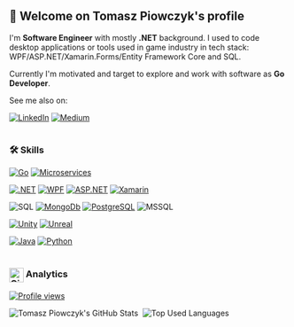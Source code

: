 ## 👋 Welcome on Tomasz Piowczyk's profile 

I'm **Software Engineer** with mostly **.NET** background. I used to code desktop applications or tools used in game industry in tech stack: WPF/ASP.NET/Xamarin.Forms/Entity Framework Core and SQL. 

Currently I'm motivated and target to explore and work with software as **Go Developer**.

See me also on:

[![LinkedIn](https://img.shields.io/badge/LinkedIn-0077B5?style=for-the-badge&logo=linkedin&logoColor=white)](https://www.linkedin.com/in/tomasz-piowczyk/)
[![Medium](https://img.shields.io/badge/Medium-12100E?style=for-the-badge&logo=medium&logoColor=white)](https://medium.com/@tomasz.piowczyk/)

#

### 🛠️ Skills

[![Go](https://img.shields.io/badge/Go-00ADD8?style=for-the-badge&logoColor=white)](https://go.dev/)
[![Microservices](https://img.shields.io/badge/Microservices-00ADD8?style=for-the-badge&logoColor=white)](https://microservices.io/)

[![.NET](https://img.shields.io/badge/.NET-512BD4?style=for-the-badge&logoColor=white)](https://docs.microsoft.com/en-us/dotnet/)
[![WPF](https://img.shields.io/badge/WPF-512BD4?style=for-the-badge&logoColor=white)](https://docs.microsoft.com/en-us/visualstudio/designers/getting-started-with-wpf)
[![ASP.NET](https://img.shields.io/badge/ASP.NET-512BD4?style=for-the-badge&logoColor=white)](https://dotnet.microsoft.com/apps/aspnet)
[![Xamarin](https://img.shields.io/badge/Xamarin-3498DB?style=for-the-badge&logo=xamarin&logoColor=white)](https://docs.microsoft.com/en-us/xamarin/get-started/what-is-xamarin)

![SQL](https://img.shields.io/badge/SQL-00758F?style=for-the-badge&logoColor=white)
[![MongoDb](https://img.shields.io/badge/MongoDb-4DB33D?style=for-the-badge&logoColor=white)](https://www.mongodb.com/)
[![PostgreSQL](https://img.shields.io/badge/PostgreSQL-336791?style=for-the-badge&logoColor=white)](https://www.postgresql.org/)
![MSSQL](https://img.shields.io/badge/MSSQL-A91D22?style=for-the-badge&logoColor=white)

[![Unity](https://img.shields.io/badge/Unity-100000?style=for-the-badge&logo=unity&logoColor=white)](https://unity.com/)
[![Unreal](https://img.shields.io/badge/-Unreal%20Engine-313131?style=for-the-badge&logo=unreal-engine&logoColor=white)](https://www.unrealengine.com/en-US/)

[![Java](https://img.shields.io/badge/Java-ED8B00?style=for-the-badge&logo=java&logoColor=white)](https://www.java.com/)
[![Python](https://img.shields.io/badge/Python-3776AB?style=for-the-badge&logo=python&logoColor=white)](https://www.python.org/)

#

### [<img width="26px" src="https://res.cloudinary.com/anuraghazra/image/upload/v1594908242/logo_ccswme.svg" align="center" alt="GitHub Readme Stats" />](https://github.com/anuraghazra/github-readme-stats) Analytics

[![Profile views](https://visitor-badge.laobi.icu/badge?page_id=prastiwar.prastiwar&title=Profile+views)](https://github.com/Prastiwar/)

<img src="https://github-readme-stats.vercel.app/api?username=prastiwar&show_icons=true&hide_border=true&count_private=true&theme=nord" alt="Tomasz Piowczyk's GitHub Stats">&nbsp;
![Top Used Languages](https://github-readme-stats.vercel.app/api/top-langs/?username=prastiwar&hide_border=true&hide=hlsl,shaderlab&layout=compact&theme=nord)
